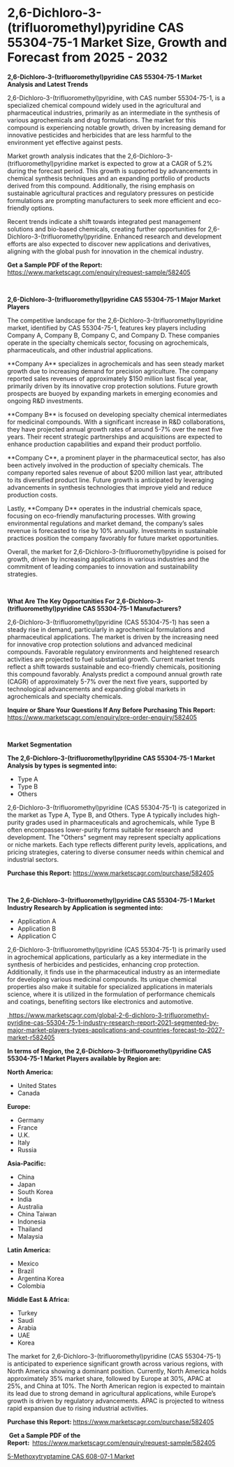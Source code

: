 <p><h1>2,6-Dichloro-3-(trifluoromethyl)pyridine CAS 55304-75-1 Market Size, Growth and Forecast from 2025 - 2032</h1></p><p><strong>2,6-Dichloro-3-(trifluoromethyl)pyridine CAS 55304-75-1 Market Analysis and Latest Trends</strong></p>
<p><p>2,6-Dichloro-3-(trifluoromethyl)pyridine, with CAS number 55304-75-1, is a specialized chemical compound widely used in the agricultural and pharmaceutical industries, primarily as an intermediate in the synthesis of various agrochemicals and drug formulations. The market for this compound is experiencing notable growth, driven by increasing demand for innovative pesticides and herbicides that are less harmful to the environment yet effective against pests.</p><p>Market growth analysis indicates that the 2,6-Dichloro-3-(trifluoromethyl)pyridine market is expected to grow at a CAGR of 5.2% during the forecast period. This growth is supported by advancements in chemical synthesis techniques and an expanding portfolio of products derived from this compound. Additionally, the rising emphasis on sustainable agricultural practices and regulatory pressures on pesticide formulations are prompting manufacturers to seek more efficient and eco-friendly options.</p><p>Recent trends indicate a shift towards integrated pest management solutions and bio-based chemicals, creating further opportunities for 2,6-Dichloro-3-(trifluoromethyl)pyridine. Enhanced research and development efforts are also expected to discover new applications and derivatives, aligning with the global push for innovation in the chemical industry.</p></p>
<p><strong>Get a Sample PDF of the Report:&nbsp;</strong> <a href="https://www.marketscagr.com/enquiry/request-sample/582405?utm_campaign=2176&utm_medium=2&utm_source=Github&utm_content=ia&utm_term=23032025&utm_id=26-dichloro-3-trifluoromethylpyridine-cas-55304-75-1">https://www.marketscagr.com/enquiry/request-sample/582405</a></p>
<p>&nbsp;</p>
<p><strong>2,6-Dichloro-3-(trifluoromethyl)pyridine CAS 55304-75-1 Major Market Players</strong></p>
<p><p>The competitive landscape for the 2,6-Dichloro-3-(trifluoromethyl)pyridine market, identified by CAS 55304-75-1, features key players including Company A, Company B, Company C, and Company D. These companies operate in the specialty chemicals sector, focusing on agrochemicals, pharmaceuticals, and other industrial applications.</p><p>**Company A** specializes in agrochemicals and has seen steady market growth due to increasing demand for precision agriculture. The company reported sales revenues of approximately $150 million last fiscal year, primarily driven by its innovative crop protection solutions. Future growth prospects are buoyed by expanding markets in emerging economies and ongoing R&D investments.</p><p>**Company B** is focused on developing specialty chemical intermediates for medicinal compounds. With a significant increase in R&D collaborations, they have projected annual growth rates of around 5-7% over the next five years. Their recent strategic partnerships and acquisitions are expected to enhance production capabilities and expand their product portfolio.</p><p>**Company C**, a prominent player in the pharmaceutical sector, has also been actively involved in the production of specialty chemicals. The company reported sales revenue of about $200 million last year, attributed to its diversified product line. Future growth is anticipated by leveraging advancements in synthesis technologies that improve yield and reduce production costs.</p><p>Lastly, **Company D** operates in the industrial chemicals space, focusing on eco-friendly manufacturing processes. With growing environmental regulations and market demand, the company’s sales revenue is forecasted to rise by 10% annually. Investments in sustainable practices position the company favorably for future market opportunities.</p><p>Overall, the market for 2,6-Dichloro-3-(trifluoromethyl)pyridine is poised for growth, driven by increasing applications in various industries and the commitment of leading companies to innovation and sustainability strategies.</p></p>
<p>&nbsp;</p>
<p><strong>What Are The Key Opportunities For 2,6-Dichloro-3-(trifluoromethyl)pyridine CAS 55304-75-1 Manufacturers?</strong></p>
<p><p>2,6-Dichloro-3-(trifluoromethyl)pyridine (CAS 55304-75-1) has seen a steady rise in demand, particularly in agrochemical formulations and pharmaceutical applications. The market is driven by the increasing need for innovative crop protection solutions and advanced medicinal compounds. Favorable regulatory environments and heightened research activities are projected to fuel substantial growth. Current market trends reflect a shift towards sustainable and eco-friendly chemicals, positioning this compound favorably. Analysts predict a compound annual growth rate (CAGR) of approximately 5-7% over the next five years, supported by technological advancements and expanding global markets in agrochemicals and specialty chemicals.</p></p>
<p><strong>Inquire or Share Your Questions If Any Before Purchasing This Report:</strong> <a href="https://www.marketscagr.com/enquiry/pre-order-enquiry/582405?utm_campaign=2176&utm_medium=2&utm_source=Github&utm_content=ia&utm_term=23032025&utm_id=26-dichloro-3-trifluoromethylpyridine-cas-55304-75-1">https://www.marketscagr.com/enquiry/pre-order-enquiry/582405</a></p>
<p>&nbsp;</p>
<p><strong>Market Segmentation</strong></p>
<p><strong>The 2,6-Dichloro-3-(trifluoromethyl)pyridine CAS 55304-75-1 Market Analysis by types is segmented into:</strong></p>
<p><ul><li>Type A</li><li>Type B</li><li>Others</li></ul></p>
<p><p>2,6-Dichloro-3-(trifluoromethyl)pyridine (CAS 55304-75-1) is categorized in the market as Type A, Type B, and Others. Type A typically includes high-purity grades used in pharmaceuticals and agrochemicals, while Type B often encompasses lower-purity forms suitable for research and development. The "Others" segment may represent specialty applications or niche markets. Each type reflects different purity levels, applications, and pricing strategies, catering to diverse consumer needs within chemical and industrial sectors.</p></p>
<p><strong>Purchase this Report:&nbsp;</strong><a href="https://www.marketscagr.com/purchase/582405?utm_campaign=2176&utm_medium=2&utm_source=Github&utm_content=ia&utm_term=23032025&utm_id=26-dichloro-3-trifluoromethylpyridine-cas-55304-75-1">https://www.marketscagr.com/purchase/582405</a></p>
<p>&nbsp;</p>
<p><strong>The 2,6-Dichloro-3-(trifluoromethyl)pyridine CAS 55304-75-1 Market Industry Research by Application is segmented into:</strong></p>
<p><ul><li>Application A</li><li>Application B</li><li>Application C</li></ul></p>
<p><p>2,6-Dichloro-3-(trifluoromethyl)pyridine (CAS 55304-75-1) is primarily used in agrochemical applications, particularly as a key intermediate in the synthesis of herbicides and pesticides, enhancing crop protection. Additionally, it finds use in the pharmaceutical industry as an intermediate for developing various medicinal compounds. Its unique chemical properties also make it suitable for specialized applications in materials science, where it is utilized in the formulation of performance chemicals and coatings, benefiting sectors like electronics and automotive.</p></p>
<p><a href="https://www.marketscagr.com/global-2-6-dichloro-3-trifluoromethyl-pyridine-cas-55304-75-1-industry-research-report-2021-segmented-by-major-market-players-types-applications-and-countries-forecast-to-2027-market-r582405?utm_campaign=2176&utm_medium=2&utm_source=Github&utm_content=ia&utm_term=23032025&utm_id=26-dichloro-3-trifluoromethylpyridine-cas-55304-75-1">&nbsp;https://www.marketscagr.com/global-2-6-dichloro-3-trifluoromethyl-pyridine-cas-55304-75-1-industry-research-report-2021-segmented-by-major-market-players-types-applications-and-countries-forecast-to-2027-market-r582405</a></p>
<p><strong>In terms of Region, the 2,6-Dichloro-3-(trifluoromethyl)pyridine CAS 55304-75-1 Market Players available by Region are:</strong></p>
<p>
    <p> <strong> North America: </strong>
        <ul>
            <li>United States</li>
            <li>Canada</li>
        </ul>
        </p> 
    <p> <strong> Europe: </strong>
        <ul>
            <li>Germany</li>
            <li>France</li>
            <li>U.K.</li>
            <li>Italy</li>
            <li>Russia</li>
        </ul>
        </p> 
    <p> <strong> Asia-Pacific: </strong>
        <ul>
            <li>China</li>
            <li>Japan</li>
            <li>South Korea</li>
            <li>India</li>
            <li>Australia</li>
            <li>China Taiwan</li>
            <li>Indonesia</li>
            <li>Thailand</li>
            <li>Malaysia</li>
        </ul>
        </p> 
    <p> <strong> Latin America: </strong>
        <ul>
            <li>Mexico</li>
            <li>Brazil</li>
            <li>Argentina Korea</li>
            <li>Colombia</li>
        </ul>
        </p> 
    <p> <strong> Middle East & Africa: </strong>
        <ul>
            <li>Turkey</li>
            <li>Saudi</li>
            <li>Arabia</li>
            <li>UAE</li>
            <li>Korea</li>
        </ul>
    </p>
    </p>
<p><p>The market for 2,6-Dichloro-3-(trifluoromethyl)pyridine (CAS 55304-75-1) is anticipated to experience significant growth across various regions, with North America showing a dominant position. Currently, North America holds approximately 35% market share, followed by Europe at 30%, APAC at 25%, and China at 10%. The North American region is expected to maintain its lead due to strong demand in agricultural applications, while Europe’s growth is driven by regulatory advancements. APAC is projected to witness rapid expansion due to rising industrial activities.</p></p>
<p><strong>Purchase this Report: </strong><a href="https://www.marketscagr.com/purchase/582405?utm_campaign=2176&utm_medium=2&utm_source=Github&utm_content=ia&utm_term=23032025&utm_id=26-dichloro-3-trifluoromethylpyridine-cas-55304-75-1">https://www.marketscagr.com/purchase/582405</a></p>
<p>&nbsp;<strong>Get a Sample PDF of the Report:&nbsp;&nbsp;</strong><a href="https://www.marketscagr.com/enquiry/request-sample/582405?utm_campaign=2176&utm_medium=2&utm_source=Github&utm_content=ia&utm_term=23032025&utm_id=26-dichloro-3-trifluoromethylpyridine-cas-55304-75-1">https://www.marketscagr.com/enquiry/request-sample/582405</a></p>
<p><strong></strong></p>
<p><p><a href="https://github.com/elizabethdagraca/Market-Research-Report-List-5/blob/main/5-methoxytryptamine-cas-608-07-1-market.md?utm_campaign=2176&utm_medium=2&utm_source=Github&utm_content=ia&utm_term=23032025&utm_id=26-dichloro-3-trifluoromethylpyridine-cas-55304-75-1">5-Methoxytryptamine CAS 608-07-1 Market</a></p></p>